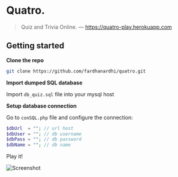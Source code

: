 # Quatro.
> Quiz and Trivia Online. — https://quatro-play.herokuapp.com
## Getting started

**Clone the repo**

```sh
git clone https://github.com/fardhanardhi/quatro.git
```

**Import dumped SQL database**

Import `db_quiz.sql` file into your mysql host

**Setup database connection**

Go to `conSQL.php` file and configure the connection:

```php
$dbUrl  = ""; // url host
$dbUser = ""; // db username
$dbPass = ""; // db password
$dbName = ""; // db name
```

Play it!

![Screenshot](https://raw.githubusercontent.com/fardhanardhi/quatro/master/image/login.png)

